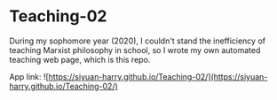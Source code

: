# Teaching-02

During my sophomore year (2020), I couldn't stand the inefficiency of teaching Marxist philosophy in school, so I wrote my own automated teaching web page, which is this repo.

App link: ![https://siyuan-harry.github.io/Teaching-02/](https://siyuan-harry.github.io/Teaching-02/)
